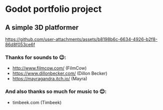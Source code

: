 # Godot portfolio project
## A simple 3D platformer

https://github.com/user-attachments/assets/b8198b6c-6634-4926-b2f8-86d8f053ce6f

### Thanks for sounds to 😉:
 - http://www.filmcow.com/ (FilmCow)
 - https://www.dillonbecker.com/ (Dillon Becker)
 - https://mayragandra.itch.io/ (Mayra)

### And also thanks so much for music to 😊:
 - timbeek.com (Timbeek)
